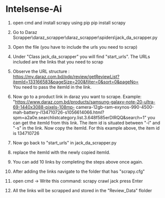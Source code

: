 # Intelsense-Ai

1. open cmd and install scrapy using pip 
   pip install scrapy

2. Go to Daraz Scrapper\daraz_scrapper\daraz_scrapper\spiders\jack_da_scrapper.py

3. Open the file (you have to include the urls you need to scrap)

4. Under "Class jack_da_scrapper" you will find "start_urls". The URLs included are the links that you need to scrap

5. Observe the URL structure : 
   https://my.daraz.com.bd/pdp/review/getReviewList?itemId=133166583&pageSize=200&filter=0&sort=0&pageNo=   
   You need to pass the itemId in the link. 

6. Now go to a product link in daraz you want to scrape. Example:
   "https://www.daraz.com.bd/products/samsung-galaxy-note-20-ultra-69-1440x3088-pixels-108mp-
   camera-12gb-ram-exynos-990-4500-mah-battery-i134710726-s1056614066.html?spm=a2a0e.searchlistcategory.list.3.648f585erDIRQQ&search=1"
   you can get the itemId from this link. The item id is situated between "-i" and "-s" in the link. Now copy the itemId. For this example above, the item id is 134710726
   
7. Now go back to "start_urls" in jack_da_scrapper.py

8. replace the itemId with the newly copied itemId.

9. You can add 10 links by completing the steps above once again. 

10. After adding the links navigate to the folder that has "scrapy.cfg"

11. open cmd -> Write this command:
    scrapy crawl jack
    press Enter
    
12. All the links will be scrapped and stored in the "Review_Data" flolder
   
